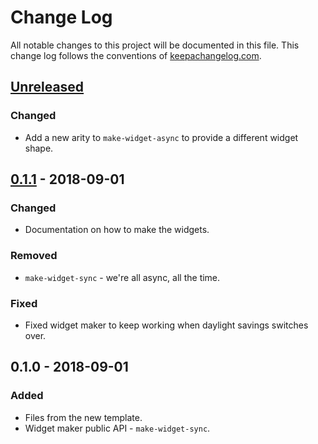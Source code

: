 # Change Log
All notable changes to this project will be documented in this file. This change log follows the conventions of [keepachangelog.com](http://keepachangelog.com/).

## [Unreleased]
### Changed
- Add a new arity to `make-widget-async` to provide a different widget shape.

## [0.1.1] - 2018-09-01
### Changed
- Documentation on how to make the widgets.

### Removed
- `make-widget-sync` - we're all async, all the time.

### Fixed
- Fixed widget maker to keep working when daylight savings switches over.

## 0.1.0 - 2018-09-01
### Added
- Files from the new template.
- Widget maker public API - `make-widget-sync`.

[Unreleased]: https://github.com/your-name/juke-cucumber/compare/0.1.1...HEAD
[0.1.1]: https://github.com/your-name/juke-cucumber/compare/0.1.0...0.1.1
